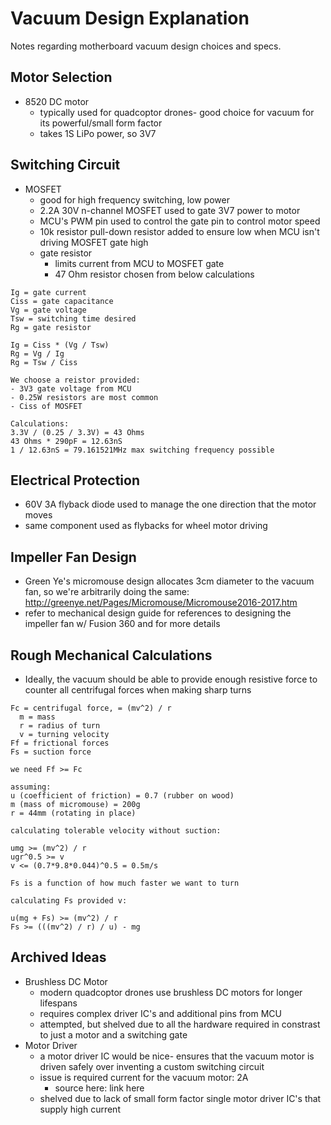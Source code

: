# Vacuum Design Explanation
Notes regarding motherboard vacuum design choices and specs.

## Motor Selection
  - 8520 DC motor
    - typically used for quadcoptor drones- good choice for vacuum for its powerful/small form factor
    - takes 1S LiPo power, so 3V7

## Switching Circuit
  - MOSFET
    - good for high frequency switching, low power
    - 2.2A 30V n-channel MOSFET used to gate 3V7 power to motor
    - MCU's PWM pin used to control the gate pin to control motor speed
    - 10k resistor pull-down resistor added to ensure low when MCU isn't driving MOSFET gate high
    - gate resistor
      - limits current from MCU to MOSFET gate
      - 47 Ohm resistor chosen from below calculations
```
Ig = gate current
Ciss = gate capacitance
Vg = gate voltage
Tsw = switching time desired
Rg = gate resistor

Ig = Ciss * (Vg / Tsw)
Rg = Vg / Ig
Rg = Tsw / Ciss

We choose a reistor provided:
- 3V3 gate voltage from MCU
- 0.25W resistors are most common
- Ciss of MOSFET

Calculations:
3.3V / (0.25 / 3.3V) = 43 Ohms
43 Ohms * 290pF = 12.63nS
1 / 12.63nS = 79.161521MHz max switching frequency possible
```

## Electrical Protection
  - 60V 3A flyback diode used to manage the one direction that the motor moves
  - same component used as flybacks for wheel motor driving

## Impeller Fan Design
- Green Ye's micromouse design allocates 3cm diameter to the vacuum fan, so we're arbitrarily doing the same: http://greenye.net/Pages/Micromouse/Micromouse2016-2017.htm
- refer to mechanical design guide for references to designing the impeller fan w/ Fusion 360 and for more details

## Rough Mechanical Calculations
- Ideally, the vacuum should be able to provide enough resistive force to counter all centrifugal forces when making sharp turns

```
Fc = centrifugal force, = (mv^2) / r
  m = mass
  r = radius of turn
  v = turning velocity
Ff = frictional forces
Fs = suction force

we need Ff >= Fc

assuming:
u (coefficient of friction) = 0.7 (rubber on wood)
m (mass of micromouse) = 200g
r = 44mm (rotating in place)

calculating tolerable velocity without suction:

umg >= (mv^2) / r
ugr^0.5 >= v
v <= (0.7*9.8*0.044)^0.5 = 0.5m/s

Fs is a function of how much faster we want to turn

calculating Fs provided v:

u(mg + Fs) >= (mv^2) / r
Fs >= (((mv^2) / r) / u) - mg
```

## Archived Ideas
  - Brushless DC Motor
    - modern quadcoptor drones use brushless DC motors for longer lifespans
    - requires complex driver IC's and additional pins from MCU
    - attempted, but shelved due to all the hardware required in constrast to just a motor and a switching gate
  - Motor Driver
    - a motor driver IC would be nice- ensures that the vacuum motor is driven safely over inventing a custom switching circuit
    - issue is required current for the vacuum motor: 2A
      - source here: link here
    - shelved due to lack of small form factor single motor driver IC's that supply high current